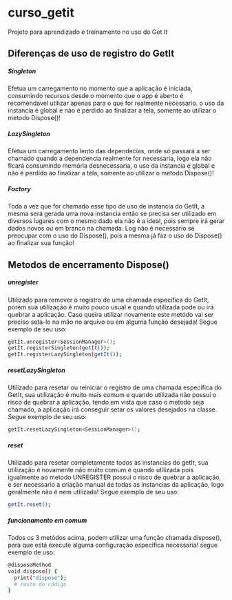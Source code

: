 # curso_getit

Projeto para aprendizado e treinamento no uso do Get It

## Diferenças de uso de registro do GetIt

##### Singleton

Efetua um carregamento no momento que a aplicação é iniciada,
consumindo recursos desde o momento que o app é aberto é recomendavel utilizar apenas para o que for realmente necessario.
o uso da instancia é global e não é perdido ao finalizar a tela, somente ao utilizar o metodo Dispose()!

##### LazySingleton

Efetua um carregamento lento das dependecias, onde só passará a ser chamado quando a dependencia realmente for necessaria,
logo ela não ficará consumindo memória desnecessaria,
o uso da instancia é global e não é perdido ao finalizar a tela, somente ao utilizar o metodo Dispose()!

##### Factory

Toda a vez que for chamado esse tipo de uso de instancia do GetIt,
a mesma será gerada uma nova instancia então se precisa ser utilizado em diversos lugares com o mesmo dado ela não é a ideal,
pois sempre irá gerar dados novos ou em branco na chamada. Log não é necessario se preocupar com o uso do Dispose(),
pois a mesma já faz o uso do Dispose() ao finalizar sua função!


## Metodos de encerramento Dispose()

##### unregister
Utilizado para remover o registro de uma chamada especifica do GetIt,
porém sua utilização é muito pouco usual e quando utilizada pode ou irá quebrar a aplicação.
Caso queira utilizar novamente este metódo vai ser preciso seta-lo na mão no arquivo ou em alguma função desejada!
Segue exemplo de seu uso: 

```sh
getIt.unregister<SessionManager>();
getIt.registerSingleton(getIt());
getIt.registerLazySingleton(getIt());
```

##### resetLazySingleton
Utilizado para resetar ou reiniciar o registro de uma chamada especifica do GetIt,
sua utilização é muito mais comum e quando utilizada não possui o risco de quebrar a aplicação, tendo em vista que caso o metodo seja chamado,
a aplicação irá conseguir setar os valores desejados na classe.
Segue exemplo de seu uso:

```sh
getIt.resetLazySingleton<SessionManager>();
```

##### reset
Utilizado para resetar completamente todos as instancias do getIt,
sua utilização é novamente não muito comum e quando utilizada pois igualmente ao metodo UNREGISTER possui o risco de quebrar a aplicação,
e ser necessario a criação manual de todas as instancias da aplicação, logo geralmente não é nem utilizada!
Segue exemplo de seu uso:

```sh
getIt.reset();
```

##### funcionamento em comum

Todos os 3 metódos acima, podem utilizar uma função chamada dispose(), para que está execute alguma configuração especifica necessaria!
segue exemplo de uso:

```sh
@disposeMethod
void dispose() {
  print("dispose");
  # resto do código
}
```